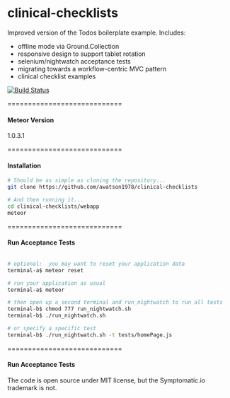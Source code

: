 clinical-checklists
============================

Improved version of the Todos boilerplate example.  Includes:

- offline mode via Ground.Collection
- responsive design to support tablet rotation  
- selenium/nightwatch acceptance tests  
- migrating towards a workflow-centric MVC pattern
- clinical checklist examples


[![Build Status](https://travis-ci.org/awatson1978/clinical-checklists.svg?branch=master)](https://travis-ci.org/awatson1978/clinical-checklists)

============================
#### Meteor Version

1.0.3.1


============================
#### Installation

````sh
# Should be as simple as cloning the repository...  
git clone https://github.com/awatson1978/clinical-checklists

# And then running it...
cd clinical-checklists/webapp
meteor
````


============================
#### Run Acceptance Tests

````sh

# optional:  you may want to reset your application data
terminal-a$ meteor reset

# run your application as usual
terminal-a$ meteor

# then open up a second terminal and run_nightwatch to run all tests
terminal-b$ chmod 777 run_nightwatch.sh
terminal-b$ ./run_nightwatch.sh

# or specify a specific test
terminal-b$ ./run_nightwatch.sh -t tests/homePage.js

````

============================
#### Run Acceptance Tests

The code is open source under MIT license, but the Symptomatic.io trademark is not.  
